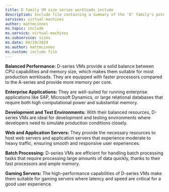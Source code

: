 ```yaml
---
title: D family VM size series workloads include
description: Include file containing a summary of the 'D' family's potential workloads.
services: virtual-machines
author: mattmcinnes
ms.topic: include
ms.service: virtual-machines
ms.subservice: sizes
ms.date: 04/19/2024
ms.author: mattmcinnes
ms.custom: include file
---
```

**Balanced Performance:** D-series VMs provide a solid balance between CPU capabilities and memory size, which makes them suitable for most production workloads. They are equipped with faster processors compared to the A-series and provide more memory per core.

**Enterprise Applications:** They are well-suited for running enterprise applications like SAP, Microsoft Dynamics, or large relational databases that require both high computational power and substantial memory.

**Development and Test Environments:** With their balanced resources, D-series VMs are ideal for development and testing environments where developers need to simulate production conditions closely.

**Web and Application Servers:** They provide the necessary resources to host web servers and application servers that experience moderate to heavy traffic, ensuring smooth and responsive user experiences.

**Batch Processing:** D-series VMs are efficient for handling batch processing tasks that require processing large amounts of data quickly, thanks to their fast processors and ample memory.

**Gaming Servers:** The high-performance capabilities of D-series VMs make them suitable for gaming servers where latency and speed are critical for a good user experience.